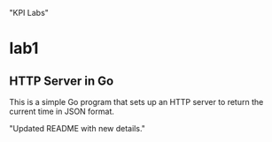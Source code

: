 "KPI Labs" 
# lab1

## HTTP Server in Go

This is a simple Go program that sets up an HTTP server to return the current time in JSON format.

"Updated README with new details." 
